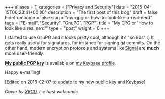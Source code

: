 +++
aliases      = []
categories   = ["Privacy and Security"]
date         = "2015-04-15T06:23:41+00:00"
description  = "The first post of this blog"
draft        = false
hidefromhome = false
slug         = "my-gpg-or-how-to-look-like-a-real-nerd"
tags         = ["E-mail", "Security", "GnuPG", "PGP"]
title        = "My GPG or 'How to look like a real nerd'"
type         = "post"
weight       = 0
+++


I started to use GnuPG and it looks pretty cool, although it's "so 90s" :) It gets really useful for signatures, for instance for signing _git_ commits. On the other hand, modern encryption protocols and systems like [Signal](http://whispersystems.org/) are **much** more user-friendly.

[**My public PGP key**](https://keybase.io/TheMatjaz/key.asc) is available on [my Keybase profile](https://keybase.io/thematjaz).

Happy e-mailing!

[Edited on 2016-02-07 to update to my new public key and Keybase]

_Cover by [XKCD](http://xkcd.com/1269/), the best webcomic._
